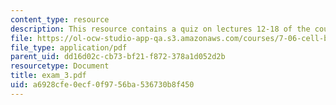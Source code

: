 ```yaml
---
content_type: resource
description: This resource contains a quiz on lectures 12-18 of the course.
file: https://ol-ocw-studio-app-qa.s3.amazonaws.com/courses/7-06-cell-biology-spring-2007/a6928cfe0ecf0f9756ba536730b8f450_exam_3.pdf
file_type: application/pdf
parent_uid: dd16d02c-cb73-bf21-f872-378a1d052d2b
resourcetype: Document
title: exam_3.pdf
uid: a6928cfe-0ecf-0f97-56ba-536730b8f450
---
```

